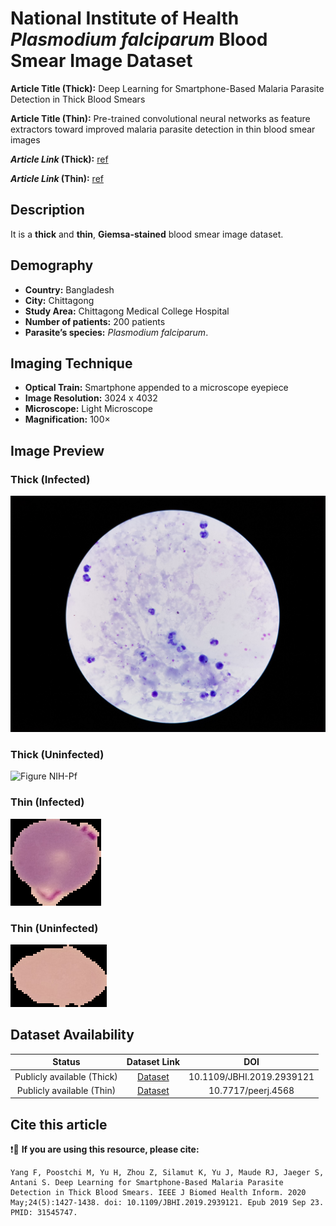 # **National Institute of Health _Plasmodium falciparum_ Blood Smear Image Dataset**  
**Article Title (Thick):** Deep Learning for Smartphone-Based Malaria Parasite Detection in Thick Blood Smears

**Article Title (Thin):** Pre-trained convolutional neural networks as feature extractors toward improved malaria parasite detection in thin blood smear images

**_Article Link_ (Thick):** [ref](https://pubmed.ncbi.nlm.nih.gov/31545747/)

**_Article Link_ (Thin):** [ref](https://pubmed.ncbi.nlm.nih.gov/29682411/)


## **Description**
It is a **thick** and **thin**, **Giemsa-stained** blood smear image dataset.


## **Demography**
+ **Country:** Bangladesh
+ **City:** Chittagong
+ **Study Area:** Chittagong Medical College Hospital
+ **Number of patients:** 200 patients 
+ **Parasite’s species:** _Plasmodium falciparum_.


## **Imaging Technique**
+ **Optical Train:** Smartphone appended to a microscope eyepiece
+ **Image Resolution:** 3024 x 4032
+ **Microscope:** Light Microscope
+ **Magnification:** 100×


## **Image Preview**
### **Thick (Infected)**
![Figure NIH-Pf](https://github.com/ItunuIsewon/Malaria-Blood-Smear-Images/blob/main/Images/NIH-%20ThickPf.jpg)

### **Thick (Uninfected)**
![Figure NIH-Pf](https://github.com/ItunuIsewon/Malaria-Blood-Smear-Images/blob/main/Images/NIH%20uninfected.png)

### **Thin (Infected)**
![Figure NIH-Thinpf](https://github.com/ItunuIsewon/Malaria-Blood-Smear-Images/blob/main/Images/Thin%20Blood%20Smears/NIH_Infected%20Pf.png)

### **Thin (Uninfected)**
![Figure NIH-Thinpf](https://github.com/ItunuIsewon/Malaria-Blood-Smear-Images/blob/main/Images/Thin%20Blood%20Smears/NIH_Uninfected%20pf.png)


## **Dataset Availability**
|**Status**|**Dataset Link**|**DOI**|
|:---:|:---:|:---:|
|Publicly available (Thick)| [Dataset](https://data.lhncbc.nlm.nih.gov/public/Malaria/Thick_Smears_150/index.html)|10.1109/JBHI.2019.2939121|
|Publicly available (Thin)| [Dataset](https://data.lhncbc.nlm.nih.gov/public/Malaria/cell_images.zip)|10.7717/peerj.4568|


## **Cite this article**
❗🛑 **If you are using this resource, please cite:** 
```
Yang F, Poostchi M, Yu H, Zhou Z, Silamut K, Yu J, Maude RJ, Jaeger S, Antani S. Deep Learning for Smartphone-Based Malaria Parasite Detection in Thick Blood Smears. IEEE J Biomed Health Inform. 2020 May;24(5):1427-1438. doi: 10.1109/JBHI.2019.2939121. Epub 2019 Sep 23. PMID: 31545747.
```
